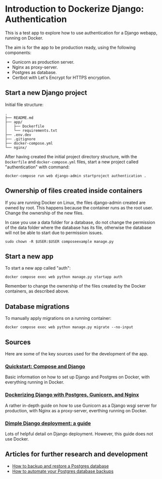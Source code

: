 # Introduction to Dockerize Django: Authentication

This is a test app to explore how to use authentication for a Django webapp, running on Docker.

The aim is for the app to be production ready, using the following components:

- Gunicorn as production server.
- Nginx as proxy-server.
- Postgres as database.
- Certbot with Let's Encrypt for HTTPS encryption.

## Start a new Django project

Initial file structure:

```
.
├── README.md
├── app/
│   ├── Dockerfile
│   └── requirements.txt
├── .env.dev
├── .gitignore
├── docker-compose.yml
└── nginx/
```

After having created the initial project directory structure, with the `Dockerfile` and `docker-compose.yml` files, start a new project called "authentication" with command:

```
docker-compose run web django-admin startproject authentication .
```

## Ownership of files created inside containers

If you are running Docker on Linux, the files django-admin created are owned by root. This happens because the container runs as the root user. Change the ownership of the new files.

In case you use a data folder for a database, do not change the permission of the data folder where the database has its file, otherwise the database will not be able to start due to permission issues.

```
sudo chown -R $USER:$USER composeexample manage.py
```

## Start a new app

To start a new app called "auth":

```
docker compose exec web python manage.py startapp auth
```

Remember to change the ownership of the files created by the Docker containers, as described above.

## Database migrations

To manually apply migrations on a running container:

```
docker compose exec web python manage.py migrate --no-input
```

## Sources

Here are some of the key sources used for the development of the app.

### [Quickstart: Compose and Django](https://docs.docker.com/samples/django/)

Basic information on how to set up Django and Postgres on Docker, with everything running in Docker.

### [Dockerizing Django with Postgres, Gunicorn, and Nginx](https://testdriven.io/blog/dockerizing-django-with-postgres-gunicorn-and-nginx/)

A rather in-depth guide on how to use Gunicorn as a Django wsgi server for production, with Nginx as a proxy-server, everthing running on Docker.

### [Dimple Django deployment: a guide](https://mattsegal.dev/simple-django-deployment.html)

Lots of helpful detail on Django deployment. However, this guide does not use Docker.

## Articles for further research and development

- [How to backup and restore a Postgres database](https://mattsegal.dev/postgres-backup-and-restore.html)
- [How to automate your Postgres database backups](https://mattsegal.dev/postgres-backup-automate.html)

